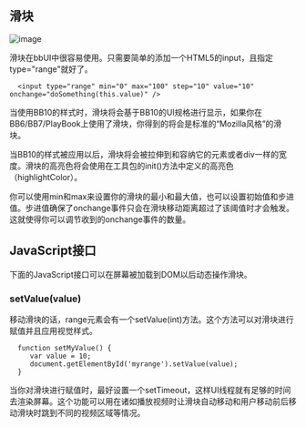 滑块
-

![image](https://github.com/blackberry/bbUI.js/wiki/images/screenshots/slider.png)

滑块在bbUI中很容易使用。只需要简单的添加一个HTML5的input，且指定type="range"就好了。

      <input type="range" min="0" max="100" step="10" value="10" onchange="doSomething(this.value)" />

当使用BB10的样式时，滑块将会基于BB10的UI规格进行显示，如果你在BB6/BB7/PlayBook上使用了滑块，你得到的将会是标准的“Mozilla风格”的滑块。

当BB10的样式被应用以后，滑块将会被拉伸到和容纳它的元素或者div一样的宽度。滑块的高亮色将会使用在工具包的init()方法中定义的高亮色（highlightColor）。

你可以使用min和max来设置你的滑块的最小和最大值，也可以设置初始值和步进值。步进值确保了onchange事件只会在滑块移动距离超过了该阈值时才会触发。这就使得你可以调节收到的onchange事件的数量。

JavaScript接口
-

下面的JavaScript接口可以在屏幕被加载到DOM以后动态操作滑块。

### setValue(value)

移动滑块的话，range元素会有一个setValue(int)方法。这个方法可以对滑块进行赋值并且应用视觉样式。

      function setMyValue() {
         var value = 10;
         document.getElementById('myrange').setValue(value);
      }
      
当你对滑块进行赋值时，最好设置一个setTimeout，这样UI线程就有足够的时间去渲染屏幕。这个功能可以用在诸如播放视频时让滑块自动移动和用户移动前后移动滑块时跳到不同的视频区域等情况。
